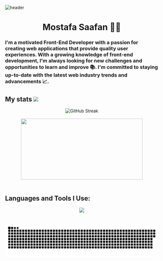 ![header](https://capsule-render.vercel.app/api?type=waving&height=300&color=gradient&text=Hi%20there%20ツ&fontAlignY=45&animation=fadeIn)

<h1 align="center">Mostafa Saafan 👨‍💻</h1>

### I'm a motivated Front-End Developer with a passion for creating web applications that provide quality user experiences. With a growing knowledge of front-end development, I'm always looking for new challenges and opportunities to learn and improve 📚. I'm committed to staying up-to-date with the latest web industry trends and advancements 📈.

## My stats <img width="20" src="https://c.tenor.com/8McIGu0Tf_QAAAAi/fire-joypixels.gif" />

<div align="center">
  <img width="800" height="220" src="https://github-readme-streak-stats.herokuapp.com?user=MostafaSaafan5517&theme=dark&hide_border=true&card_width=800" alt="GitHub Streak" />
</div>

<br>

<div align="center">
  <img width="400" height="200" src="https://github-readme-stats.vercel.app/api/top-langs/?username=MostafaSaafan5517&layout=compact&theme=vision-friendly-dark">
</div>

<br>

## Languages and Tools I Use:

<div align="center">
  <a href="https://skillicons.dev">
    <img src="https://skillicons.dev/icons?i=html,css,sass,js,ts,react,bootstrap,tailwind,redux,materialui,vscode,figma,git,github,vercel&perline=8" />
  </a>
</div>

<br>
<br>

<div align="center">
 <img width="1000" src="./github-snake.svg" alt="snake"/>
</div>
